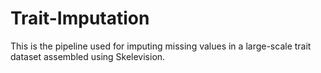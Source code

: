 # Trait-Imputation
This is the pipeline used for imputing missing values in a large-scale trait dataset assembled using Skelevision.
